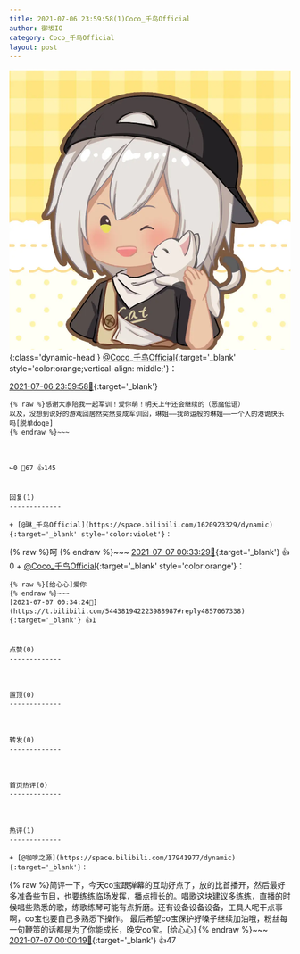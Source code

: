 ```yaml
---
title: 2021-07-06 23:59:58(1)Coco_千鸟Official
author: 御坂IO
category: Coco_千鸟Official
layout: post
---
```


![img](/images/85e485bc0dbd0cde4d15f24d7cffe9704618ad10.jpg){:class='dynamic-head'}
[@Coco_千鸟Official](https://space.bilibili.com/1891728206/dynamic){:target='_blank' style='color:orange;vertical-align: middle;'}：

[2021-07-06 23:59:58🔗](https://t.bilibili.com/544381942223988987){:target='_blank'}

~~~
{% raw %}感谢大家陪我一起军训！爱你萌！明天上午还会继续的（恶魔低语）
以及，没想到说好的游戏回居然突然变成军训回，琳姐——我命运般的琳姐——一个人的港诡快乐吗[脱单doge]
{% endraw %}~~~



↪️0 💬67 👍145


回复(1)
-------------

+ [@琳_千鸟Official](https://space.bilibili.com/1620923329/dynamic){:target='_blank' style='color:violet'}：
~~~
{% raw %}呵
{% endraw %}~~~
[2021-07-07 00:33:29🔗](https://t.bilibili.com/544381942223988987#reply4857061797){:target='_blank'} 👍0
    + [@Coco_千鸟Official](https://space.bilibili.com/1891728206/dynamic){:target='_blank' style='color:orange'}：
~~~
{% raw %}[给心心]爱你
{% endraw %}~~~
[2021-07-07 00:34:24🔗](https://t.bilibili.com/544381942223988987#reply4857067338){:target='_blank'} 👍1


点赞(0)
-------------



置顶(0)
-------------



转发(0)
-------------



首页热评(0)
-------------



热评(1)
-------------

+ [@咖啡之源](https://space.bilibili.com/17941977/dynamic){:target='_blank'}：
~~~
{% raw %}简评一下，今天co宝跟弹幕的互动好点了，放的比首播开，然后最好多准备些节目，也要练练临场发挥，播点擅长的。唱歌这块建议多练练，直播的时候唱些熟悉的歌，练歌练琴可能有点折磨。还有设备设备设备，工具人呢干点事啊，co宝也要自己多熟悉下操作。
最后希望co宝保护好嗓子继续加油哦，粉丝每一句鞭策的话都是为了你能成长，晚安co宝。[给心心]
{% endraw %}~~~
[2021-07-07 00:00:19🔗](https://t.bilibili.com/544381942223988987#reply4856869045){:target='_blank'} 👍47


